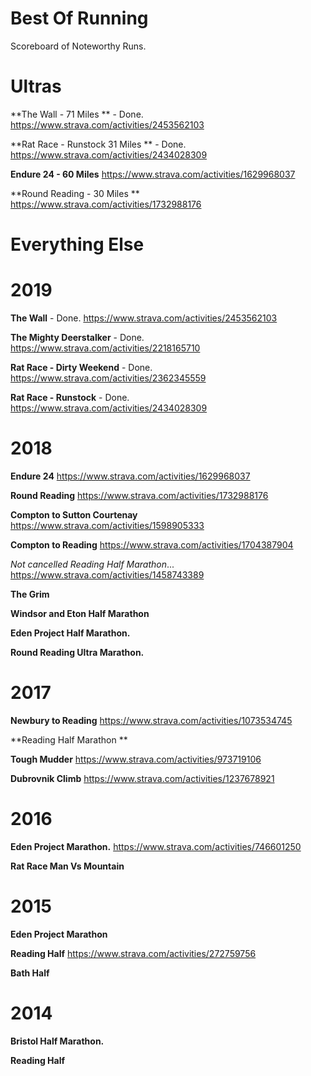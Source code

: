 # Best Of Running
Scoreboard of Noteworthy Runs. 

# Ultras

**The Wall - 71 Miles ** - Done. 
https://www.strava.com/activities/2453562103 

**Rat Race - Runstock 31 Miles ** - Done. 
https://www.strava.com/activities/2434028309

**Endure 24 - 60 Miles** 
https://www.strava.com/activities/1629968037

**Round Reading - 30 Miles **
https://www.strava.com/activities/1732988176


# Everything Else 

# 2019

**The Wall** - Done. 
https://www.strava.com/activities/2453562103 

**The Mighty Deerstalker** - Done. 
https://www.strava.com/activities/2218165710

**Rat Race - Dirty Weekend** - Done. 
https://www.strava.com/activities/2362345559

**Rat Race - Runstock** - Done. 
https://www.strava.com/activities/2434028309

# 2018

**Endure 24**
https://www.strava.com/activities/1629968037

**Round Reading**
https://www.strava.com/activities/1732988176

**Compton to Sutton Courtenay**
https://www.strava.com/activities/1598905333

**Compton to Reading**
https://www.strava.com/activities/1704387904 

*Not cancelled Reading Half Marathon*...
https://www.strava.com/activities/1458743389

**The Grim**

**Windsor and Eton Half Marathon**

**Eden Project Half Marathon.**

**Round Reading Ultra Marathon.**

# 2017
**Newbury to Reading** https://www.strava.com/activities/1073534745

**Reading Half Marathon **

**Tough Mudder** 
https://www.strava.com/activities/973719106

**Dubrovnik Climb**
https://www.strava.com/activities/1237678921

# 2016
**Eden Project Marathon.**
https://www.strava.com/activities/746601250

**Rat Race Man Vs Mountain**

# 2015
**Eden Project Marathon**

**Reading Half**
https://www.strava.com/activities/272759756

**Bath Half**

# 2014
**Bristol Half Marathon.**

**Reading Half**
